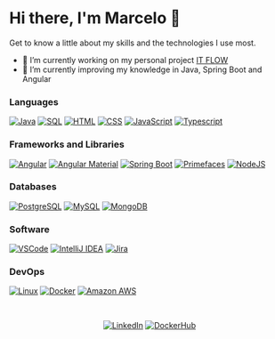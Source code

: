 # Hi there, I'm Marcelo 👋

Get to know a little about my skills and the technologies I use most.

- 🔭 I’m currently working on my personal project [IT FLOW](https://github.com/mroncatto/itflow)
- 🌱 I’m currently improving my knowledge in Java, Spring Boot and Angular

### Languages
<p>
  <a href="#"><img alt="Java" src="https://img.shields.io/badge/Java-red?logo=openjdk&logoColor=white"></a>
  <a href="#"><img alt="SQL" src="https://img.shields.io/badge/SQL%20-%23025E8C.svg?logo=amazon-dynamodb&logoColor=white"></a>
  <a href="#"><img alt="HTML" src="https://img.shields.io/badge/HTML%20-%23E34F26.svg?logo=html5&logoColor=white"></a>
  <a href="#"><img alt="CSS" src="https://img.shields.io/badge/CSS%20-%231572B6.svg?logo=css3&logoColor=white"></a>
  <a href="#"><img alt="JavaScript" src="https://img.shields.io/badge/Javascript-yellow?logo=javascript&logoColor=white"></a>
  <a href="#"><img alt="Typescript" src="https://img.shields.io/badge/Typescript-blue?logo=typescript&logoColor=white"></a>
  
  ### Frameworks and Libraries
  <a href="#"><img alt="Angular" src="https://img.shields.io/badge/Angular-red?logo=angular&logoColor=white"></a>
  <a href="#"><img alt="Angular Material" src="https://img.shields.io/badge/Angular Material-orange?logo=angular&logoColor=white"></a>
  <a href="#"><img alt="Spring Boot" src="https://img.shields.io/badge/Spring Boot-green?logo=spring&logoColor=white"></a>
  <a href="#"><img alt="Primefaces" src="https://img.shields.io/badge/Primefaces-blue?logo=openjdk&logoColor=white"></a>
  <a href="#"><img alt="NodeJS" src="https://img.shields.io/badge/NodeJS-green?logo=node.js&logoColor=white"></a>
  
  ### Databases
  <a href="#"><img alt="PostgreSQL" src="https://img.shields.io/badge/PostgreSQL-purple?logo=postgresql&logoColor=white"></a>
  <a href="#"><img alt="MySQL" src="https://img.shields.io/badge/MySQL-blue?logo=mysql&logoColor=white"></a>
  <a href="#"><img alt="MongoDB" src="https://img.shields.io/badge/MongoDB-green?logo=mongodb&logoColor=white"></a>
  
  ### Software
  <a href="#"><img alt="VSCode" src="https://img.shields.io/badge/VSCode-blue?logo=visual studio code&logoColor=white"></a>
  <a href="#"><img alt="IntelliJ IDEA" src="https://img.shields.io/badge/IntelliJ IDEA-gray?logo=IntelliJ IDEA&logoColor=red"></a>
  <a href="#"><img alt="Jira" src="https://img.shields.io/badge/Jira-0078d7.svg?logo=jira&logoColor=white"></a>
  
  ### DevOps
  <a href="#"><img alt="Linux" src="https://img.shields.io/badge/Linux-red?logo=linux&logoColor=white"></a>
  <a href="#"><img alt="Docker" src="https://img.shields.io/badge/Docker-blue?logo=docker&logoColor=white"></a>
  <a href="#"><img alt="Amazon AWS" src="https://img.shields.io/badge/Amazon AWS-white?logo=Amazon AWS&logoColor=orange"></a>
  
</p>

<div align="center" style="display: inline_block"><br>
  
  [![LinkedIn](https://img.shields.io/badge/LinkedIn-0077B5?style=flat-badge&logo=linkedin&logoColor=white)](https://in.linkedin.com/in/marceloroncatto) 
  [![DockerHub](https://img.shields.io/badge/Docker-Hub-blue?logo=docker&logoColor=white)](https://hub.docker.com/u/mroncatto)
  
</div>
